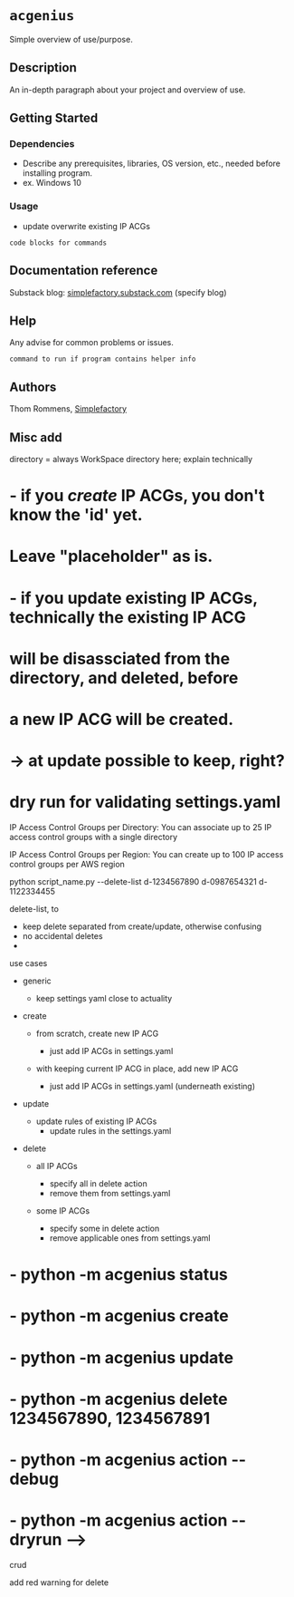 # `acgenius`

Simple overview of use/purpose.

## Description

An in-depth paragraph about your project and overview of use.

## Getting Started

### Dependencies

* Describe any prerequisites, libraries, OS version, etc., needed before installing program.
* ex. Windows 10

### Usage

* update overwrite existing IP ACGs
```
code blocks for commands
```

## Documentation reference
Substack blog: [simplefactory.substack.com](https://simplefactory.substack.com)
(specify blog)


## Help

Any advise for common problems or issues.
```
command to run if program contains helper info
```

## Authors

Thom Rommens, [Simplefactory](https://simplefactory.substack.com)


## Misc add
directory = always WorkSpace directory here; explain technically


#   - if you *create* IP ACGs, you don't know the 'id' yet.
#     Leave "placeholder" as is.
#   - if you update existing IP ACGs, technically the existing IP ACG
#     will be disassciated from the directory, and deleted, before
#     a new IP ACG will be created.
# -> at update possible to keep, right?

# dry run for validating settings.yaml


IP Access Control Groups per Directory: You can associate up to 25 IP access control groups with a single directory

IP Access Control Groups per Region: You can create up to 100 IP access control groups per AWS region


python script_name.py --delete-list d-1234567890 d-0987654321 d-1122334455

delete-list, to
- keep delete separated from create/update, otherwise confusing
- no accidental deletes
- 


use cases

- generic

    - keep settings yaml close to actuality

- create

    - from scratch, create new IP ACG
        - just add IP ACGs in settings.yaml

    - with keeping current IP ACG in place, add new IP ACG
        - just add IP ACGs in settings.yaml (underneath existing)

- update

    - update rules of existing IP ACGs
        - update rules in the settings.yaml

- delete
    
    - all IP ACGs
        - specify all in delete action
        - remove them from settings.yaml

    - some IP ACGs
        - specify some in delete action
        - remove applicable ones from settings.yaml

# - python -m acgenius status 
# - python -m acgenius create 
# - python -m acgenius update 
# - python -m acgenius delete 1234567890, 1234567891
# - python -m acgenius action --debug 
# - python -m acgenius action --dryrun -->


crud

add red warning for delete